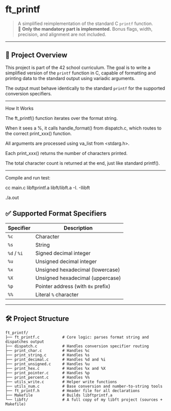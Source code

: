 # ft_printf

> A simplified reimplementation of the standard C `printf` function.  
> 🚧 **Only the mandatory part is implemented.** Bonus flags, width, precision, and alignment are not included.

---

## 📌 Project Overview

This project is part of the 42 school curriculum. The goal is to write a simplified version of the `printf` function in C, capable of formatting and printing data to the standard output using variadic arguments.

The output must behave identically to the standard `printf` for the supported conversion specifiers.

---
How It Works

The ft_printf() function iterates over the format string.

When it sees a %, it calls handle_format() from dispatch.c, which routes to the correct print_xxx() function.

All arguments are processed using va_list from <stdarg.h>.

Each print_xxx() returns the number of characters printed.

The total character count is returned at the end, just like standard printf().

---
Compile and run test:

cc main.c libftprintf.a libft/libft.a -I. -Ilibft

./a.out


## ✅ Supported Format Specifiers

| Specifier | Description                         |
|-----------|-------------------------------------|
| `%c`      | Character                           |
| `%s`      | String                              |
| `%d` / `%i` | Signed decimal integer            |
| `%u`      | Unsigned decimal integer            |
| `%x`      | Unsigned hexadecimal (lowercase)    |
| `%X`      | Unsigned hexadecimal (uppercase)    |
| `%p`      | Pointer address (with `0x` prefix)  |
| `%%`      | Literal `%` character               |

---

## 🛠️ Project Structure

```text
ft_printf/
├── ft_printf.c          # Core logic: parses format string and dispatches output
├── dispatch.c           # Handles conversion specifier routing
├── print_char.c         # Handles %c
├── print_string.c       # Handles %s
├── print_decimal.c      # Handles %d and %i
├── print_unsigned.c     # Handles %u
├── print_hex.c          # Handles %x and %X
├── print_pointer.c      # Handles %p
├── print_percent.c      # Handles %%
├── utils_write.c        # Helper write functions 
├── utils_num.c          # Base conversion and number-to-string tools
├── ft_printf.h          # Header file for all declarations
├── Makefile             # Builds libftprintf.a
└── libft/               # A full copy of my libft project (sources + Makefile)
